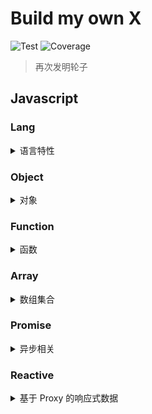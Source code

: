# Build my own X

![Test](https://github.com/gouflv/build-my-own-x/workflows/Test/badge.svg)
![Coverage](https://img.shields.io/codecov/c/github/gouflv/build-my-own-x)

> 再次发明轮子

## Javascript

### Lang

<details>

<summary>语言特性</summary>

<p>

- [is](src/javascript/lang/is)
    
    > _[JavaScript 基础之数据类型和检测](src/javascript/lang/is/types.md)_
    
    > _[JavaScript 基础之类型转化](src/javascript/lang/is/type-conversion.md)_

- [clone](src/javascript/lang/clone) / [cloneDeep](src/javascript/lang/clone)
  
    > _[JavaScript 基础之拷贝/深拷贝, 解决循环引用](src/javascript/lang/clone/README.md)_
  
- [isEqual](src/javascript/lang/isEqual)

    > _[JavaScript 基础之数据相等性判断](src/javascript/lang/isEqual/README.md)_

- [isEqualDeep](src/javascript/lang/isEqualDeep)

- [typeOf](src/javascript/lang/typeof)

</p>

</details>

### Object

<details>

<summary>对象</summary>

<p>

- [assign](src/javascript/object/assign)
- [defaults](src/javascript/object/defaults)
- [keys](src/javascript/object/keys)
- [keysIn](src/javascript/object/keysIn)
- [values](src/javascript/object/values)
- [get](src/javascript/object/get)
  
  > _[pathParser](src/javascript/_/pathParser)_ 词法解析 accessor-style 字符串

- [pick](src/javascript/object/pick)

</p>

</details>

### Function

<details>

<summary>函数</summary>

<p>

- [partial](src/javascript/function/partial)
- [curry (with placeholder)](src/javascript/function/curry)
- [compose](src/javascript/function/compose)
- [memo](src/javascript/function/memo)
- [flow](src/javascript/function/flow)
- [bind](src/javascript/function/bind)
  
  > [JavaScript 基础之 bind 方法模拟](src/javascript/function/bind/README.md)  

- [apply / call](src/javascript/function/apply)
- [debounce](src/javascript/function/debounce)
- [throttle](src/javascript/function/throttle)

</p>

</details>

### Array

<details>

<summary>数组集合</summary>

<p>

- [flatten](src/javascript/array/flatten)
- [reduce](src/javascript/array/reduce)
- [reduceRight](src/javascript/array/reduceRight)
- [shuffle](src/javascript/array/shuffle)

</p>

</details>

### Promise

<details>

<summary>异步相关</summary>

<p>

- [PromiseMock](src/javascript/promise/promiseMock)
- [sequence](src/javascript/promise/sequence)
- [parallel](src/javascript/promise/parallel)
- race
- [all](src/javascript/promise/all)
- any
- race

</p>

</details>

### Reactive

<details>

<summary>基于 Proxy 的响应式数据</summary>

<p>

- [single-object-observer](src/javascript/proxy/single-observer)

  > _[响应式数据最简实现](src/javascript/proxy/single-observer/README.md)_

- [reactive](src/javascript/proxy/reactive)
  / [effect](src/javascript/proxy/effect)

  > _参考 [@vue/reactivity]() 和 [observer-util](https://github.com/nx-js/observer-util) 的实现_

</p>

</details>
